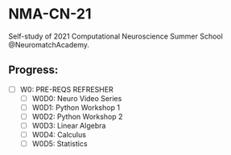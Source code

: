 # NMA-CN-21
Self-study of 2021 Computational Neuroscience Summer School @NeuromatchAcademy.
## Progress:
  - [ ] W0: PRE-REQS REFRESHER
    - [ ] W0D0: Neuro Video Series
    - [ ] W0D1: Python Workshop 1
    - [ ] W0D2: Python Workshop 2
    - [ ] W0D3: Linear Algebra
    - [ ] W0D4: Calculus
    - [ ] W0D5: Statistics